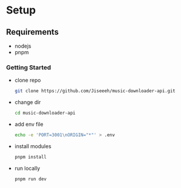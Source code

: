 # Setup

## Requirements

- nodejs
- pnpm

### Getting Started

- clone repo

    ```bash
    git clone https://github.com/Jiseeeh/music-downloader-api.git
    ```

- change dir

    ```bash
    cd music-downloader-api
    ```

- add env file

    ```bash
    echo -e 'PORT=3001\nORIGIN="*"' > .env
    ```

- install modules

    ```bash
    pnpm install
    ```

- run locally

    ```bash
    pnpm run dev
    ```
